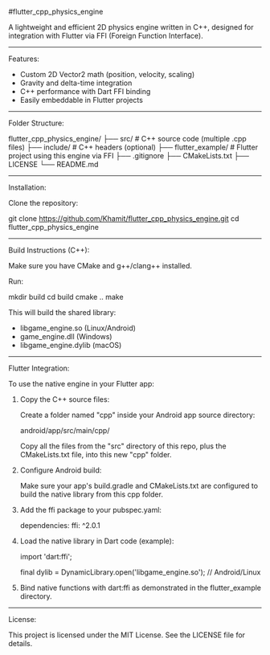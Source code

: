 #flutter_cpp_physics_engine

A lightweight and efficient 2D physics engine written in C++, designed for integration with Flutter via FFI (Foreign Function Interface).

---

Features:

- Custom 2D Vector2 math (position, velocity, scaling)
- Gravity and delta-time integration
- C++ performance with Dart FFI binding
- Easily embeddable in Flutter projects

---

Folder Structure:

flutter_cpp_physics_engine/
├── src/         # C++ source code (multiple .cpp files)
├── include/     # C++ headers (optional)
├── flutter_example/  # Flutter project using this engine via FFI
├── .gitignore
├── CMakeLists.txt
├── LICENSE
└── README.md

---

Installation:

Clone the repository:

git clone https://github.com/Khamit/flutter_cpp_physics_engine.git
cd flutter_cpp_physics_engine

---

Build Instructions (C++):

Make sure you have CMake and g++/clang++ installed.

Run:

mkdir build
cd build
cmake ..
make

This will build the shared library:

- libgame_engine.so (Linux/Android)
- game_engine.dll (Windows)
- libgame_engine.dylib (macOS)

---

Flutter Integration:

To use the native engine in your Flutter app:

1. Copy the C++ source files:

   Create a folder named "cpp" inside your Android app source directory:

   android/app/src/main/cpp/

   Copy all the files from the "src" directory of this repo, plus the CMakeLists.txt file, into this new "cpp" folder.

2. Configure Android build:

   Make sure your app's build.gradle and CMakeLists.txt are configured to build the native library from this cpp folder.

3. Add the ffi package to your pubspec.yaml:

   dependencies:
     ffi: ^2.0.1

4. Load the native library in Dart code (example):

   import 'dart:ffi';

   final dylib = DynamicLibrary.open('libgame_engine.so'); // Android/Linux

5. Bind native functions with dart:ffi as demonstrated in the flutter_example directory.

---

License:

This project is licensed under the MIT License. See the LICENSE file for details.
